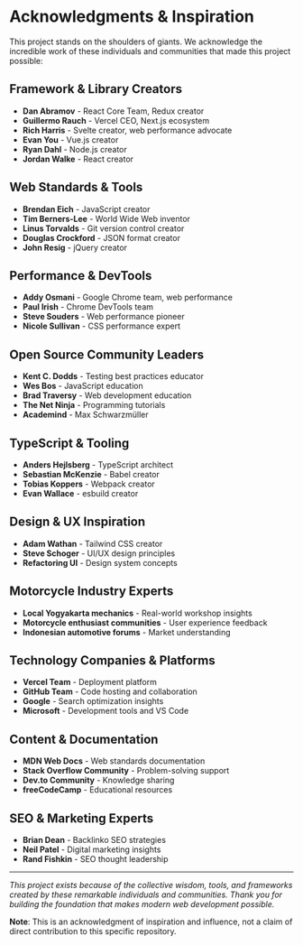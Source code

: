 # Acknowledgments & Inspiration

This project stands on the shoulders of giants. We acknowledge the incredible work of these individuals and communities that made this project possible:

## Framework & Library Creators
- **Dan Abramov** - React Core Team, Redux creator
- **Guillermo Rauch** - Vercel CEO, Next.js ecosystem
- **Rich Harris** - Svelte creator, web performance advocate
- **Evan You** - Vue.js creator
- **Ryan Dahl** - Node.js creator
- **Jordan Walke** - React creator

## Web Standards & Tools
- **Brendan Eich** - JavaScript creator
- **Tim Berners-Lee** - World Wide Web inventor
- **Linus Torvalds** - Git version control creator
- **Douglas Crockford** - JSON format creator
- **John Resig** - jQuery creator

## Performance & DevTools
- **Addy Osmani** - Google Chrome team, web performance
- **Paul Irish** - Chrome DevTools team
- **Steve Souders** - Web performance pioneer
- **Nicole Sullivan** - CSS performance expert

## Open Source Community Leaders
- **Kent C. Dodds** - Testing best practices educator
- **Wes Bos** - JavaScript education
- **Brad Traversy** - Web development education
- **The Net Ninja** - Programming tutorials
- **Academind** - Max Schwarzmüller

## TypeScript & Tooling
- **Anders Hejlsberg** - TypeScript architect
- **Sebastian McKenzie** - Babel creator
- **Tobias Koppers** - Webpack creator
- **Evan Wallace** - esbuild creator

## Design & UX Inspiration
- **Adam Wathan** - Tailwind CSS creator
- **Steve Schoger** - UI/UX design principles
- **Refactoring UI** - Design system concepts

## Motorcycle Industry Experts
- **Local Yogyakarta mechanics** - Real-world workshop insights
- **Motorcycle enthusiast communities** - User experience feedback
- **Indonesian automotive forums** - Market understanding

## Technology Companies & Platforms
- **Vercel Team** - Deployment platform
- **GitHub Team** - Code hosting and collaboration
- **Google** - Search optimization insights
- **Microsoft** - Development tools and VS Code

## Content & Documentation
- **MDN Web Docs** - Web standards documentation
- **Stack Overflow Community** - Problem-solving support
- **Dev.to Community** - Knowledge sharing
- **freeCodeCamp** - Educational resources

## SEO & Marketing Experts
- **Brian Dean** - Backlinko SEO strategies
- **Neil Patel** - Digital marketing insights
- **Rand Fishkin** - SEO thought leadership

---

*This project exists because of the collective wisdom, tools, and frameworks created by these remarkable individuals and communities. Thank you for building the foundation that makes modern web development possible.*

**Note**: This is an acknowledgment of inspiration and influence, not a claim of direct contribution to this specific repository.
